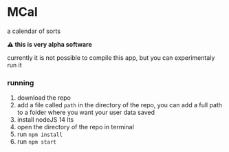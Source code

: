 # MCal
a calendar of sorts

**:warning: this is very alpha software**

currently it is not possible to compile this app, but you can experimentaly run it

### running
1. download the repo
2. add a file called `path` in the directory of the repo, you can add a full path to a folder where you want your user data saved
3. install nodeJS 14 lts
4. open the directory of the repo in terminal
5. run `npm install`
6. run `npm start`
